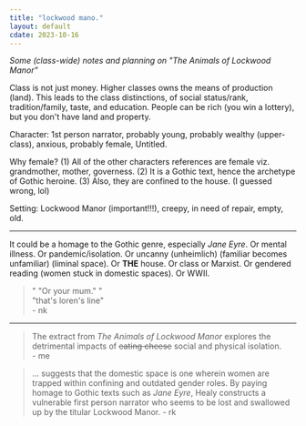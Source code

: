 ```yaml
---
title: "lockwood mano."
layout: default
cdate: 2023-10-16
---
```


*Some (class-wide) notes and planning on "The Animals of Lockwood Manor"*

Class is not just money. Higher classes owns the means of production (land). This leads to the class distinctions, of social status/rank, tradition/family, taste, and education. People can be rich (you win a lottery), but you don't have land and property.

Character: 1st person narrator, probably young, probably wealthy (upper-class), anxious, probably female, Untitled.

Why female? (1) All of the other characters references are female viz. grandmother, mother, governess. (2) It is a Gothic text, hence the archetype of Gothic heroine. (3) Also, they are confined to the house. (I guessed wrong, lol)

Setting: Lockwood Manor (important!!!), creepy, in need of repair, empty, old.

---

It could be a homage to the Gothic genre, especially *Jane Eyre*. Or mental illness. Or pandemic/isolation. Or uncanny (unheimlich) (familiar becomes unfamiliar) (liminal space). Or **THE** house. Or class or Marxist. Or gendered reading (women stuck in domestic spaces). Or WWII.

> " "Or your mum." "  
> "that's loren's line"  
> \- nk

---

> The extract from *The Animals of Lockwood Manor* explores the detrimental impacts of ~~eating cheese~~ social and physical isolation.  
> \- me

> ... suggests that the domestic space is one wherein women are trapped within confining and outdated gender roles. By paying homage to Gothic texts such as *Jane Eyre*, Healy constructs a vulnerable first person narrator who seems to be lost and swallowed up by the titular Lockwood Manor.
> \- rk
